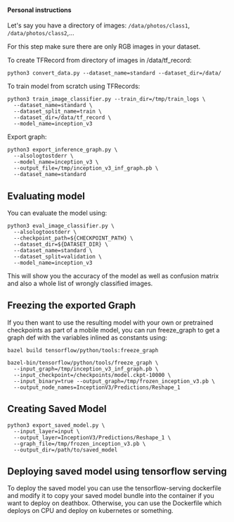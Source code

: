 #### Personal instructions

Let's say you have a directory of images: ```/data/photos/class1```, ```/data/photos/class2```,...

For this step make sure there are only RGB images in your dataset.

To create TFRecord from directory of images in /data/tf_record:
```
python3 convert_data.py --dataset_name=standard --dataset_dir=/data/
```

To train model from scratch using TFRecords:

```
python3 train_image_classifier.py --train_dir=/tmp/train_logs \
  --dataset_name=standard \
  --dataset_split_name=train \
  --dataset_dir=/data/tf_record \
  --model_name=inception_v3
```

Export graph:

```
python3 export_inference_graph.py \
  --alsologtostderr \
  --model_name=inception_v3 \
  --output_file=/tmp/inception_v3_inf_graph.pb \
  --dataset_name=standard
```


## Evaluating model
You can evaluate the model using:
```
python3 eval_image_classifier.py \
  --alsologtoostderr \
  --checkpoint_path=${CHECKPOINT_PATH} \
  --dataset_dir=${DATASET_DIR} \
  --dataset_name=standard \
  --dataset_split=validation \
  --model_name=inception_v3
```
This will show you the accuracy of the model as well as confusion matrix and
also a whole list of wrongly classified images.

## Freezing the exported Graph
If you then want to use the resulting model with your own or pretrained
checkpoints as part of a mobile model, you can run freeze_graph to get a graph
def with the variables inlined as constants using:

```shell
bazel build tensorflow/python/tools:freeze_graph

bazel-bin/tensorflow/python/tools/freeze_graph \
  --input_graph=/tmp/inception_v3_inf_graph.pb \
  --input_checkpoint=/checkpoints/model.ckpt-10000 \
  --input_binary=true --output_graph=/tmp/frozen_inception_v3.pb \
  --output_node_names=InceptionV3/Predictions/Reshape_1
```

## Creating Saved Model
```
python3 export_saved_model.py \
  --input_layer=input \
  --output_layer=InceptionV3/Predictions/Reshape_1 \
  --graph_file=/tmp/frozen_inception_v3.pb \
  --output_dir=/path/to/saved_model
```

## Deploying saved model using tensorflow serving

To deploy the saved model you can use the tensorflow-serving dockerfile and
modify it to copy your saved model bundle into the container if you want to deploy on deathbox.
Otherwise, you can use the Dockerfile which deploys on CPU and deploy on
kubernetes or something.



